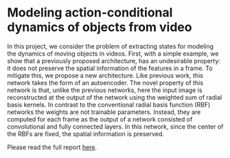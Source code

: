 # Modeling action-conditional dynamics of objects from video

In this project, we consider the problem of extracting states for modeling the dynamics of moving objects in
videos. First, with a simple example, we show that a previously proposed architecture, has an undesirable
property: it does not preserve the spatial information of the features in a frame. To mitigate this, we propose
a new architecture. Like previous work, this network takes the form of an autoencoder. The novel property
of this network is that, unlike the previous networks, here the input image is reconstructed at the output
of the network using the weighted sum of radial basis kernels. In contrast to the conventional radial basis
function (RBF) networks the weights are not trainable parameters. Instead, they are computed for each
frame as the output of a network consisted of convolutional and fully connected layers. In this network, since
the center of the RBFs are fixed, the spatial information is preserved.

Please read the full report [here](https://github.com/akhodadadi/ModelingObjectsDynamicFromVideo/blob/master/Khodadadi_Report.pdf).

